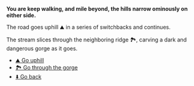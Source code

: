 **You are keep walking, and mile beyond, the hills narrow ominously on either side.**

The road goes uphill ⛰️ in a series of switchbacks and continues. 

The stream slices through the neighboring ridge 🏞️, carving a dark and dangerous gorge as it goes.

- [⛰️ Go uphill](8-2AA.md)
- [🏞️ Go through the gorge](8-2C.md)
- [⬇️ Go back](8-2.md)